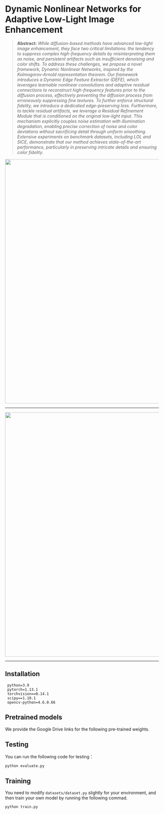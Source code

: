 # Dynamic Nonlinear Networks for Adaptive Low-Light Image Enhancement

> **Abstract:** *While diffusion-based methods have advanced low-light image enhancement, they face two critical limitations: the tendency to suppress complex high-frequency details by misinterpreting them as noise, and persistent artifacts such as insufficient denoising and color shifts. To address these challenges, we propose a novel framework, Dynamic Nonlinear Networks, inspired by the Kolmogorov-Arnold representation theorem. Our framework introduces a Dynamic Edge Feature Extractor (DEFE), which leverages learnable nonlinear convolutions and adaptive residual connections to reconstruct high-frequency features prior to the diffusion process, effectively preventing the diffusion process from erroneously suppressing fine textures. To further enforce structural fidelity, we introduce a dedicated edge-preserving loss. Furthermore, to tackle residual artifacts, we leverage a Residual Refinement Module  that is conditioned on the original low-light input. This mechanism explicitly couples noise estimation with illumination degradation, enabling precise correction of noise and color deviations without sacrificing detail through uniform smoothing. Extensive experiments on benchmark datasets, including LOL and SICE, demonstrate that our method achieves state-of-the-art performance, particularly in preserving intricate details and ensuring color fidelity.* 
>

<p align="center">
  <img width="800" src="figs/pipeline.jpg">
</p>

---
<p align="center">
  <img width="800" src="figs/pipeline.jpg">
</p>

---

## Installation

     python=3.9
     pytorch=1.13.1
     torchvision==0.14.1
     scipy==1.10.1 
     opencv-python=4.6.0.66

## Pretrained models

We provide the Google Drive links for the following pre-trained weights.

## Testing

You can run the following code for testing：

    python evaluate.py

## Training

You need to modify ```datasets/dataset.py``` slightly for your environment, and then train your own model by running the following commad. 

    python train.py

